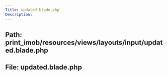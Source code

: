 ```yaml
---
Title: updated.blade.php
Description:
---
```


## Path: print_imob/resources/views/layouts/input/updated.blade.php
## File: updated.blade.php
